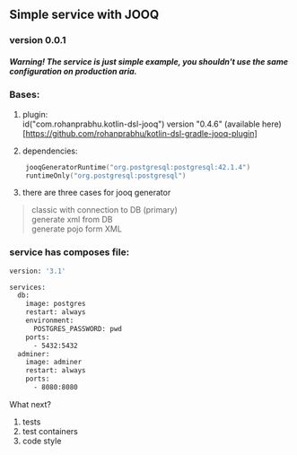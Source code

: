 ## Simple service with JOOQ
### version 0.0.1

##### Warning! The service is just simple example, you shouldn't use the same configuration on production aria.

### Bases:
1) plugin:  
id("com.rohanprabhu.kotlin-dsl-jooq") version "0.4.6"
   (available here)[https://github.com/rohanprabhu/kotlin-dsl-gradle-jooq-plugin]

2) dependencies:
```kotlin
    jooqGeneratorRuntime("org.postgresql:postgresql:42.1.4")
    runtimeOnly("org.postgresql:postgresql")
```

3) there are three cases for jooq generator
 > classic with connection to DB (primary)  
 > generate xml from DB  
 > generate pojo form XML  
 
### service has composes file: 
```bash
version: '3.1'

services:
  db:
    image: postgres
    restart: always
    environment:
      POSTGRES_PASSWORD: pwd
    ports:
      - 5432:5432
  adminer:
    image: adminer
    restart: always
    ports:
      - 8080:8080
```

What next?
1) tests
2) test containers
3) code style
